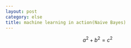 ```yaml
---
layout: post
category: else
title: machine learning in action(Naive Bayes)
---
```


$$
a^2 + b^2 = c^2
$$